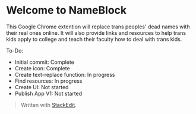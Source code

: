 Welcome to NameBlock
===================

This Google Chrome extention will replace trans peoples' dead names with their real ones online. It will also provide links and resources to help trans kids apply to college and teach their faculty how to deal with trans kids.

To-Do:

- Initial commit: Complete
- Create icon: Complete
- Create text-replace function: In progress
- Find resources: In progress
- Create UI: Not started
- Publish App V1: Not started


> Written with [StackEdit](https://stackedit.io/).